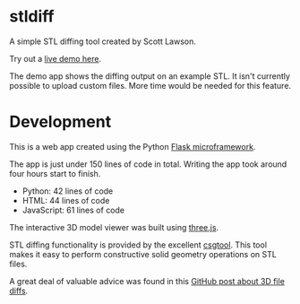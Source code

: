 # stldiff

A simple STL diffing tool created by Scott Lawson.

Try out a [live demo here](https://stldiff.herokuapp.com/).

The demo app shows the diffing output on an example STL. It isn't currently possible to upload custom files. More time would be needed for this feature.

# Development
This is a web app created using the Python [Flask microframework](https://en.wikipedia.org/wiki/Flask_(web_framework)).

The app is just under 150 lines of code in total. Writing the app took around four hours start to finish.

* Python: 42 lines of code
* HTML: 44 lines of code
* JavaScript: 61 lines of code

The interactive 3D model viewer was built using [three.js](https://threejs.org/).

STL diffing functionality is provided by the excellent [csgtool](https://github.com/sshirokov/csgtool). This tool makes it easy to perform constructive solid geometry operations on STL files.

A great deal of valuable advice was found in this [GitHub post about 3D file diffs](https://github.blog/2013-09-17-3d-file-diffs/).
